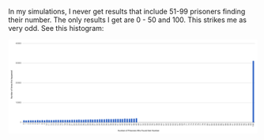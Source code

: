 In my simulations, I never get results that include 51-99 prisoners finding their number. The only results I get are 0 - 50 and 100. This strikes me as very odd. See this histogram:

![alt text](https://raw.githubusercontent.com/djsmith42/prisoner-puzzle/master/histogram.png)
